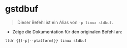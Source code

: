 # gstdbuf

> Dieser Befehl ist ein Alias von `-p linux stdbuf`.

- Zeige die Dokumentation für den originalen Befehl an:

`tldr {{[-p|--platform]}} linux stdbuf`
